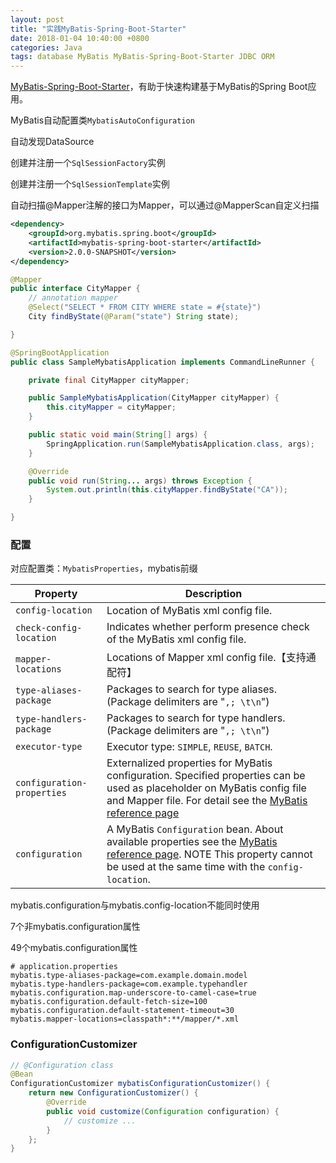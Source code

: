 ```yaml
---
layout: post
title: "实践MyBatis-Spring-Boot-Starter"
date: 2018-01-04 10:40:00 +0800
categories: Java
tags: database MyBatis MyBatis-Spring-Boot-Starter JDBC ORM
---
```


[MyBatis-Spring-Boot-Starter](http://www.mybatis.org/spring-boot-starter/)，有助于快速构建基于MyBatis的Spring Boot应用。

MyBatis自动配置类`MybatisAutoConfiguration`

自动发现DataSource

创建并注册一个`SqlSessionFactory`实例

创建并注册一个`SqlSessionTemplate`实例

自动扫描@Mapper注解的接口为Mapper，可以通过@MapperScan自定义扫描

```xml
<dependency>
    <groupId>org.mybatis.spring.boot</groupId>
    <artifactId>mybatis-spring-boot-starter</artifactId>
    <version>2.0.0-SNAPSHOT</version>
</dependency>
```



```java
@Mapper
public interface CityMapper {
	// annotation mapper
    @Select("SELECT * FROM CITY WHERE state = #{state}")
    City findByState(@Param("state") String state);

}
```



```java
@SpringBootApplication
public class SampleMybatisApplication implements CommandLineRunner {

    private final CityMapper cityMapper;

    public SampleMybatisApplication(CityMapper cityMapper) {
        this.cityMapper = cityMapper;
    }

    public static void main(String[] args) {
        SpringApplication.run(SampleMybatisApplication.class, args);
    }

    @Override
    public void run(String... args) throws Exception {
        System.out.println(this.cityMapper.findByState("CA"));
    }

}
```



### 配置

对应配置类：`MybatisProperties`，mybatis前缀

| Property                   | Description                              |
| -------------------------- | ---------------------------------------- |
| `config-location`          | Location of MyBatis xml config file.     |
| `check-config-location`    | Indicates whether perform presence check of the MyBatis xml config file. |
| `mapper-locations`         | Locations of Mapper xml config file.【支持通配符】 |
| `type-aliases-package`     | Packages to search for type aliases. (Package delimiters are "`,; \t\n`") |
| `type-handlers-package`    | Packages to search for type handlers. (Package delimiters are "`,; \t\n`") |
| `executor-type`            | Executor type: `SIMPLE`, `REUSE`, `BATCH`. |
| `configuration-properties` | Externalized properties for MyBatis configuration. Specified properties can be used as placeholder on MyBatis config file and Mapper file.		      For detail see the [MyBatis reference page](http://www.mybatis.org/mybatis-3/configuration.html#properties) |
| `configuration`            | A MyBatis `Configuration` bean. About available properties see the [MyBatis reference page](http://www.mybatis.org/mybatis-3/configuration.html#settings).		      NOTE This property cannot be used at the same time with the `config-location`. |

mybatis.configuration与mybatis.config-location不能同时使用

7个非mybatis.configuration属性

49个mybatis.configuration属性

```properties
# application.properties
mybatis.type-aliases-package=com.example.domain.model
mybatis.type-handlers-package=com.example.typehandler
mybatis.configuration.map-underscore-to-camel-case=true
mybatis.configuration.default-fetch-size=100
mybatis.configuration.default-statement-timeout=30
mybatis.mapper-locations=classpath*:**/mapper/*.xml
```

### ConfigurationCustomizer

```java
// @Configuration class
@Bean
ConfigurationCustomizer mybatisConfigurationCustomizer() {
    return new ConfigurationCustomizer() {
        @Override
        public void customize(Configuration configuration) {
            // customize ...
        }
    };
}
```

